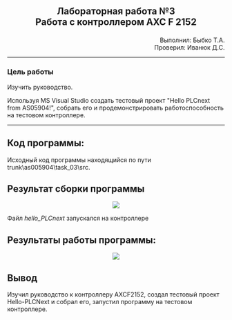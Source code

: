 ## <p align="center">Лабораторная работа №3</br>Работа с контроллером AXC F 2152</p>

<p align="right">Выполнил: Быбко Т.А.</br>
Проверил: Иванюк Д.С.</p>

***
### Цель работы
Изучить руководство.

Используя MS Visual Studio создать тестовый проект "Hello PLCnext from AS05904!", собрать его и продемонстрировать работоспособность на тестовом контроллере. 



***
## Код программы:

Исходный код программы находящийся по пути trunk\as005904\task_03\src.

## Результат сборки программы 

<p align="center">
<img src="img/result_files.jpg">
</p>

Файл <i>hello_PLCnext</i> запускался на контроллере

## Результаты работы программы:

<p align="center">
<img src="src/result.jpg">
</p>

## Вывод
Изучил руководство к контроллеру AXCF2152, создал тестовый проект Hello-PLCNext и собрал его, запустил программу на тестовом контроллере.
